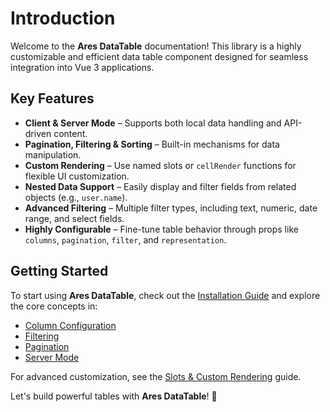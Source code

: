 # Introduction

Welcome to the **Ares DataTable** documentation! This library is a highly customizable and efficient data table component designed for seamless integration into Vue 3 applications.

## Key Features
- **Client & Server Mode** – Supports both local data handling and API-driven content.
- **Pagination, Filtering & Sorting** – Built-in mechanisms for data manipulation.
- **Custom Rendering** – Use named slots or `cellRender` functions for flexible UI customization.
- **Nested Data Support** – Easily display and filter fields from related objects (e.g., `user.name`).
- **Advanced Filtering** – Multiple filter types, including text, numeric, date range, and select fields.
- **Highly Configurable** – Fine-tune table behavior through props like `columns`, `pagination`, `filter`, and `representation`.

## Getting Started
To start using **Ares DataTable**, check out the [Installation Guide](/installation) and explore the core concepts in:

- [Column Configuration](/base/columns)
- [Filtering](/base/filtering)
- [Pagination](/base/pagination)
- [Server Mode](/server-mode/index)

For advanced customization, see the [Slots & Custom Rendering](/additional/slots) guide.

Let's build powerful tables with **Ares DataTable**! 🚀
